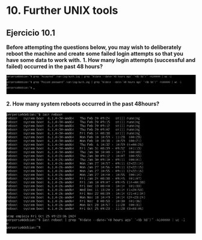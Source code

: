 # 10. Further UNIX tools

## Ejercicio 10.1

**Before attempting the questions below, you may wish to deliberately reboot the machine and create some failed login attempts so that you have some data to work with.** 
**1. How many login attempts (successful and failed) occurred in the past 48 hours?**

![](https://github.com/Sperper/DespliegueDeAplicacionesWeb/blob/master/Imagenes/Ejercicio_10.1.1.png?raw=true)

**2. How many system reboots occurred in the past 48hours?**

![](https://github.com/Sperper/DespliegueDeAplicacionesWeb/blob/master/Imagenes/Ejercicio_10.1.2.png?raw=true)